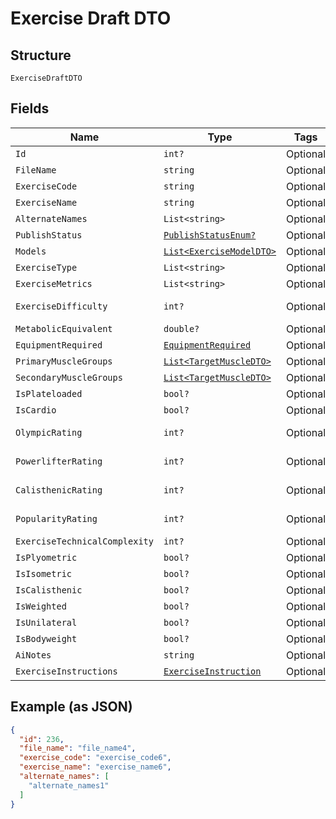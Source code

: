 
# Exercise Draft DTO

## Structure

`ExerciseDraftDTO`

## Fields

| Name | Type | Tags | Description |
|  --- | --- | --- | --- |
| `Id` | `int?` | Optional | - |
| `FileName` | `string` | Optional | - |
| `ExerciseCode` | `string` | Optional | - |
| `ExerciseName` | `string` | Optional | - |
| `AlternateNames` | `List<string>` | Optional | - |
| `PublishStatus` | [`PublishStatusEnum?`](../../doc/models/publish-status-enum.md) | Optional | - |
| `Models` | [`List<ExerciseModelDTO>`](../../doc/models/exercise-model-dto.md) | Optional | - |
| `ExerciseType` | `List<string>` | Optional | - |
| `ExerciseMetrics` | `List<string>` | Optional | - |
| `ExerciseDifficulty` | `int?` | Optional | **Constraints**: `>= 1`, `<= 5` |
| `MetabolicEquivalent` | `double?` | Optional | - |
| `EquipmentRequired` | [`EquipmentRequired`](../../doc/models/equipment-required.md) | Optional | - |
| `PrimaryMuscleGroups` | [`List<TargetMuscleDTO>`](../../doc/models/target-muscle-dto.md) | Optional | - |
| `SecondaryMuscleGroups` | [`List<TargetMuscleDTO>`](../../doc/models/target-muscle-dto.md) | Optional | - |
| `IsPlateloaded` | `bool?` | Optional | - |
| `IsCardio` | `bool?` | Optional | - |
| `OlympicRating` | `int?` | Optional | **Constraints**: `>= 0`, `<= 5` |
| `PowerlifterRating` | `int?` | Optional | **Constraints**: `>= 0`, `<= 5` |
| `CalisthenicRating` | `int?` | Optional | **Constraints**: `>= 0`, `<= 5` |
| `PopularityRating` | `int?` | Optional | **Constraints**: `>= 0`, `<= 5` |
| `ExerciseTechnicalComplexity` | `int?` | Optional | - |
| `IsPlyometric` | `bool?` | Optional | - |
| `IsIsometric` | `bool?` | Optional | - |
| `IsCalisthenic` | `bool?` | Optional | - |
| `IsWeighted` | `bool?` | Optional | - |
| `IsUnilateral` | `bool?` | Optional | - |
| `IsBodyweight` | `bool?` | Optional | - |
| `AiNotes` | `string` | Optional | - |
| `ExerciseInstructions` | [`ExerciseInstruction`](../../doc/models/exercise-instruction.md) | Optional | - |

## Example (as JSON)

```json
{
  "id": 236,
  "file_name": "file_name4",
  "exercise_code": "exercise_code6",
  "exercise_name": "exercise_name6",
  "alternate_names": [
    "alternate_names1"
  ]
}
```

